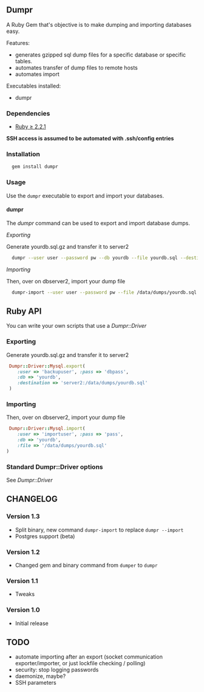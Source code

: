 ## Dumpr
A Ruby Gem that's objective is to make dumping and importing databases easy.

Features:
* generates gzipped sql dump files for a specific database or specific tables.
* automates transfer of dump files to remote hosts
* automates import

Executables installed:
* dumpr

### Dependencies
* [Ruby &#8805; 2.2.1](http://www.ruby-lang.org/en/downloads/)

**SSH access is assumed to be automated with .ssh/config entries**

### Installation

```sh
  gem install dumpr
```
### Usage

Use the `dumpr` executable to export and import your databases.

#### dumpr

The *dumpr* command can be used to export and import database dumps.

*Exporting*

Generate yourdb.sql.gz and transfer it to server2

```sh
  dumpr --user user --password pw --db yourdb --file yourdb.sql --destination dbserver2:/data/dumps/
```

*Importing*

Then, over on dbserver2, import your dump file
```sh
  dumpr-import --user user --password pw --file /data/dumps/yourdb.sql
```

## Ruby API

You can write your own scripts that use a *Dumpr::Driver*

### Exporting

Generate yourdb.sql.gz and transfer it to server2
```ruby
 Dumpr::Driver::Mysql.export( 
    :user => 'backupuser', :pass => 'dbpass',
    :db => 'yourdb', 
    :destination => 'server2:/data/dumps/yourdb.sql'
 )
```

### Importing

Then, over on dbserver2, import your dump file
```ruby
 Dumpr::Driver::Mysql.import( 
    :user => 'importuser', :pass => 'pass',
    :db => 'yourdb', 
    :file => '/data/dumps/yourdb.sql'
)
```

### Standard Dumpr::Driver options

See *Dumpr::Driver*
  
  
## CHANGELOG

### Version 1.3
* Split binary, new command `dumpr-import` to replace `dumpr --import`
* Postgres support (beta)

### Version 1.2
* Changed gem and binary command from `dumper` to `dumpr`

### Version 1.1
* Tweaks

### Version 1.0
* Initial release

## TODO
* automate importing after an export (socket communication exporter/importer, or just lockfile checking / polling)
* security: stop logging passwords
* daemonize, maybe?
* SSH parameters
